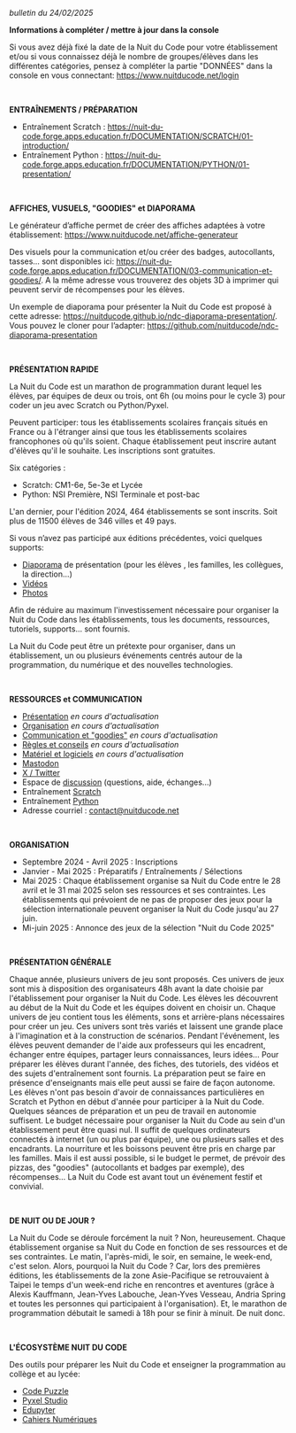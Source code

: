 *bulletin du 24/02/2025*

**Informations à compléter / mettre à jour dans la console**

Si vous avez déjà fixé la date de la Nuit du Code pour votre établissement et/ou si vous connaissez déjà le nombre de groupes/élèves dans les différentes catégories, pensez à compléter la partie "DONNÉES" dans la console en vous connectant: https://www.nuitducode.net/login

<br />

**ENTRAÎNEMENTS / PRÉPARATION**

* Entraînement Scratch : https://nuit-du-code.forge.apps.education.fr/DOCUMENTATION/SCRATCH/01-introduction/
* Entraînement Python : https://nuit-du-code.forge.apps.education.fr/DOCUMENTATION/PYTHON/01-presentation/

<br />

**AFFICHES, VUSUELS, "GOODIES" et DIAPORAMA**

Le générateur d’affiche permet de créer des affiches adaptées à votre établissement: https://www.nuitducode.net/affiche-generateur

Des visuels pour la communication et/ou créer des badges, autocollants, tasses… sont disponibles ici: https://nuit-du-code.forge.apps.education.fr/DOCUMENTATION/03-communication-et-goodies/. A la même adresse vous trouverez des objets 3D à imprimer qui peuvent servir de récompenses pour les élèves.

Un exemple de diaporama pour présenter la Nuit du Code est proposé à cette adresse: https://nuitducode.github.io/ndc-diaporama-presentation/. Vous pouvez le cloner pour l’adapter: https://github.com/nuitducode/ndc-diaporama-presentation

<br />

**PRÉSENTATION RAPIDE**

La Nuit du Code est un marathon de programmation durant lequel les élèves, par équipes de deux ou trois, ont 6h (ou moins pour le cycle 3) pour coder un jeu avec Scratch ou Python/Pyxel.

Peuvent participer: tous les établissements scolaires français situés en France ou à l'étranger ainsi que tous les établissements scolaires francophones où qu'ils soient. Chaque établissement peut inscrire autant d'élèves qu'il le souhaite. Les inscriptions sont gratuites.

Six catégories :
- Scratch: CM1-6e, 5e-3e et Lycée
- Python: NSI Première, NSI Terminale et post-bac

L'an dernier, pour l'édition 2024, 464 établissements se sont inscrits. Soit plus de 11500 élèves de 346 villes et 49 pays.

Si vous n’avez pas participé aux éditions précédentes, voici quelques supports:
* [Diaporama](https://nuitducode.github.io/ndc-diaporama-presentation/) de présentation (pour les élèves , les familles, les collègues, la direction...)
* [Vidéos](https://www.nuitducode.net/editions-en-video)
* [Photos](https://nuitducode.github.io/DOCUMENTATION/01-presentation/#la-nuit-du-c0de-en-images-edition-2022)

Afin de réduire au maximum l'investissement nécessaire pour organiser la Nuit du Code dans les établissements, tous les documents, ressources, tutoriels, supports... sont fournis.

La Nuit du Code peut être un prétexte pour organiser, dans un établissement, un ou plusieurs événements centrés autour de la programmation, du numérique et des nouvelles technologies.

<br />

**RESSOURCES et COMMUNICATION**

* [Présentation](https://nuit-du-code.forge.apps.education.fr/DOCUMENTATION/01-presentation/) *en cours d'actualisation*
* [Organisation](https://nuit-du-code.forge.apps.education.fr/DOCUMENTATION/02-organisation/) *en cours d'actualisation*
* [Communication et "goodies"](https://nuit-du-code.forge.apps.education.fr/DOCUMENTATION/03-communication-et-goodies/)  *en cours d'actualisation*
* [Règles et conseils](https://nuit-du-code.forge.apps.education.fr/DOCUMENTATION/04-regles-conseils/) *en cours d'actualisation*
* [Matériel et logiciels](https://nuit-du-code.forge.apps.education.fr/DOCUMENTATION/05-materiel-logiciels/)  *en cours d'actualisation*
* [Mastodon](https://mastodon.social/@nuitducode)
* [X / Twitter](https://x.com/nuitducode)
* Espace de [discussion](https://github.com/nuitducode/ORGANISATION-2025/discussions) (questions, aide, échanges...)
* Entraînement [Scratch](https://nuit-du-code.forge.apps.education.fr/DOCUMENTATION/SCRATCH/01-introduction/)
* Entraînement [Python](https://nuit-du-code.forge.apps.education.fr/DOCUMENTATION/PYTHON/01-presentation/)
* Adresse courriel : [contact@nuitducode.net](mailto:contact@nuitducode.net)

<br />

**ORGANISATION**

* Septembre 2024 - Avril 2025 : Inscriptions
* Janvier - Mai 2025 : Préparatifs / Entraînements / Sélections
* Mai 2025 : Chaque établissement organise sa Nuit du Code entre le 28 avril et le 31 mai 2025 selon ses ressources et ses contraintes. Les établissements qui prévoient de ne pas de proposer des jeux pour la sélection internationale peuvent organiser la Nuit du Code jusqu'au 27 juin.
* Mi-juin 2025 : Annonce des jeux de la sélection "Nuit du Code 2025"

<br />

**PRÉSENTATION GÉNÉRALE**

Chaque année, plusieurs univers de jeu sont proposés. Ces univers de jeux sont mis à disposition des organisateurs 48h avant la date choisie par l'établissement pour organiser la Nuit du Code. Les élèves les découvrent au début de la Nuit du Code et les équipes doivent en choisir un. Chaque univers de jeu contient tous les éléments, sons et arrière-plans nécessaires pour créer un jeu. Ces univers sont très variés et laissent une grande place à l'imagination et à la construction de scénarios. Pendant l'événement, les élèves peuvent demander de l'aide aux professeurs qui les encadrent, échanger entre équipes, partager leurs connaissances, leurs idées...
Pour préparer les élèves durant l'année, des fiches, des tutoriels, des vidéos et des sujets d'entraînement sont fournis. La préparation peut se faire en présence d'enseignants mais elle peut aussi se faire de façon autonome. Les élèves n'ont pas besoin d'avoir de connaissances particulières en Scratch et Python en début d'année pour participer à la Nuit du Code. Quelques séances de préparation et un peu de travail en autonomie suffisent.
Le budget nécessaire pour organiser la Nuit du Code au sein d'un établissement peut être quasi nul. Il suffit de quelques ordinateurs connectés à internet (un ou plus par équipe), une ou plusieurs salles et des encadrants. La nourriture et les boissons peuvent être pris en charge par les familles. Mais il est aussi possible, si le budget le permet, de prévoir des pizzas, des "goodies" (autocollants et badges par exemple), des récompenses...
La Nuit du Code est avant tout un événement festif et convivial.

<br />

**DE NUIT OU DE JOUR ?**

La Nuit du Code se déroule forcément la nuit ? Non, heureusement. Chaque établissement organise sa Nuit du Code en fonction de ses ressources et de ses contraintes. Le matin, l'après-midi, le soir, en semaine, le week-end, c'est selon.
Alors, pourquoi la Nuit du Code ? Car, lors des premières éditions, les établissements de la zone Asie-Pacifique se retrouvaient à Taipei le temps d'un week-end riche en rencontres et aventures (grâce à Alexis Kauffmann, Jean-Yves Labouche, Jean-Yves Vesseau, Andria Spring et toutes les personnes qui participaient à l'organisation). Et, le marathon de programmation débutait le samedi à 18h pour se finir à minuit. De nuit donc.

<br />

**L'ÉCOSYSTÈME NUIT DU CODE**

Des outils pour préparer les Nuit du Code et enseigner la programmation au collège et au lycée:
* [Code Puzzle](https://www.codepuzzle.io/)
* [Pyxel Studio](https://www.pyxelstudio.net/)
* [Edupyter](https://www.edupyter.net/)
* [Cahiers Numériques](https://www.cahiernum.net/)

<br /><br />
